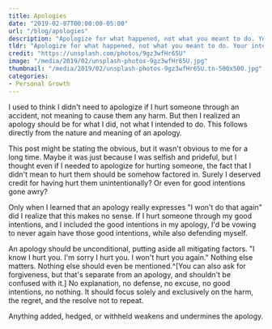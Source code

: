 ```yaml
---
title: Apologies
date: "2019-02-07T00:00:00-05:00"
url: "/blog/apologies"
description: "Apologize for what happened, not what you meant to do. Your intentions are irrelevant."
tldr: "Apologize for what happened, not what you meant to do. Your intentions are irrelevant. You should focus exclusively on the harm, your regret, and your resolve not to repeat."
credit: "https://unsplash.com/photos/9gz3wfHr65U"
image: "/media/2019/02/unsplash-photos-9gz3wfHr65U.jpg"
thumbnail: "/media/2019/02/unsplash-photos-9gz3wfHr65U.tn-500x500.jpg"
categories:
- Personal Growth
---
```

I used to think I didn't need to apologize if I hurt someone through an accident, not meaning to cause them any harm.
But then I realized an apology should be for what I did, not what I intended to do.
This follows directly from the nature and meaning of an apology.
<!--more-->

This post might be stating the obvious, but it wasn't obvious to me for a long time.
Maybe it was just because I was selfish and prideful, but I thought even if I needed to apologize for hurting someone, the fact that I didn't mean to hurt them should be somehow factored in.
Surely I deserved credit for having hurt them unintentionally?
Or even for good intentions gone awry?

Only when I learned that an apology really expresses "I won't do that again" did I realize that this makes no sense.
If I hurt someone through my good intentions, and I included the good intentions in my apology, I'd be vowing to never again have those good intentions, while also defending myself.

An apology should be unconditional, putting aside all mitigating factors.
"I know I hurt you. I'm sorry I hurt you. I won't hurt you again."
Nothing else matters.
Nothing else should even be mentioned.^[You can also ask for forgiveness, but that's separate from an apology, and shouldn't be confused with it.]
No explanation, no defense, no excuse, no good intentions, no nothing.
It should focus solely and exclusively on the harm, the regret, and the resolve not to repeat.

Anything added, hedged, or withheld weakens and undermines the apology.
